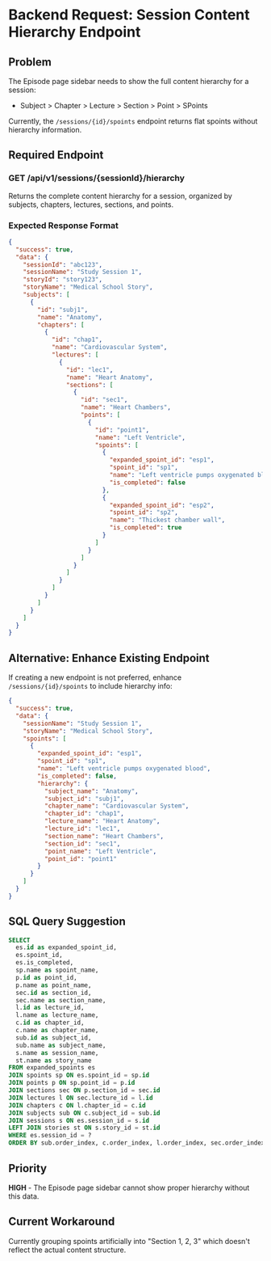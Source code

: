 # Backend Request: Session Content Hierarchy Endpoint

## Problem
The Episode page sidebar needs to show the full content hierarchy for a session:
- Subject > Chapter > Lecture > Section > Point > SPoints

Currently, the `/sessions/{id}/spoints` endpoint returns flat spoints without hierarchy information.

## Required Endpoint

### GET /api/v1/sessions/{sessionId}/hierarchy

Returns the complete content hierarchy for a session, organized by subjects, chapters, lectures, sections, and points.

### Expected Response Format
```json
{
  "success": true,
  "data": {
    "sessionId": "abc123",
    "sessionName": "Study Session 1",
    "storyId": "story123",
    "storyName": "Medical School Story",
    "subjects": [
      {
        "id": "subj1",
        "name": "Anatomy",
        "chapters": [
          {
            "id": "chap1",
            "name": "Cardiovascular System",
            "lectures": [
              {
                "id": "lec1",
                "name": "Heart Anatomy",
                "sections": [
                  {
                    "id": "sec1",
                    "name": "Heart Chambers",
                    "points": [
                      {
                        "id": "point1",
                        "name": "Left Ventricle",
                        "spoints": [
                          {
                            "expanded_spoint_id": "esp1",
                            "spoint_id": "sp1",
                            "name": "Left ventricle pumps oxygenated blood",
                            "is_completed": false
                          },
                          {
                            "expanded_spoint_id": "esp2",
                            "spoint_id": "sp2",
                            "name": "Thickest chamber wall",
                            "is_completed": true
                          }
                        ]
                      }
                    ]
                  }
                ]
              }
            ]
          }
        ]
      }
    ]
  }
}
```

## Alternative: Enhance Existing Endpoint

If creating a new endpoint is not preferred, enhance `/sessions/{id}/spoints` to include hierarchy info:

```json
{
  "success": true,
  "data": {
    "sessionName": "Study Session 1",
    "storyName": "Medical School Story",
    "spoints": [
      {
        "expanded_spoint_id": "esp1",
        "spoint_id": "sp1",
        "name": "Left ventricle pumps oxygenated blood",
        "is_completed": false,
        "hierarchy": {
          "subject_name": "Anatomy",
          "subject_id": "subj1",
          "chapter_name": "Cardiovascular System",
          "chapter_id": "chap1",
          "lecture_name": "Heart Anatomy",
          "lecture_id": "lec1",
          "section_name": "Heart Chambers",
          "section_id": "sec1",
          "point_name": "Left Ventricle",
          "point_id": "point1"
        }
      }
    ]
  }
}
```

## SQL Query Suggestion

```sql
SELECT 
  es.id as expanded_spoint_id,
  es.spoint_id,
  es.is_completed,
  sp.name as spoint_name,
  p.id as point_id,
  p.name as point_name,
  sec.id as section_id,
  sec.name as section_name,
  l.id as lecture_id,
  l.name as lecture_name,
  c.id as chapter_id,
  c.name as chapter_name,
  sub.id as subject_id,
  sub.name as subject_name,
  s.name as session_name,
  st.name as story_name
FROM expanded_spoints es
JOIN spoints sp ON es.spoint_id = sp.id
JOIN points p ON sp.point_id = p.id
JOIN sections sec ON p.section_id = sec.id
JOIN lectures l ON sec.lecture_id = l.id
JOIN chapters c ON l.chapter_id = c.id
JOIN subjects sub ON c.subject_id = sub.id
JOIN sessions s ON es.session_id = s.id
LEFT JOIN stories st ON s.story_id = st.id
WHERE es.session_id = ?
ORDER BY sub.order_index, c.order_index, l.order_index, sec.order_index, p.order_index, es.ordinal_position
```

## Priority
**HIGH** - The Episode page sidebar cannot show proper hierarchy without this data.

## Current Workaround
Currently grouping spoints artificially into "Section 1, 2, 3" which doesn't reflect the actual content structure.